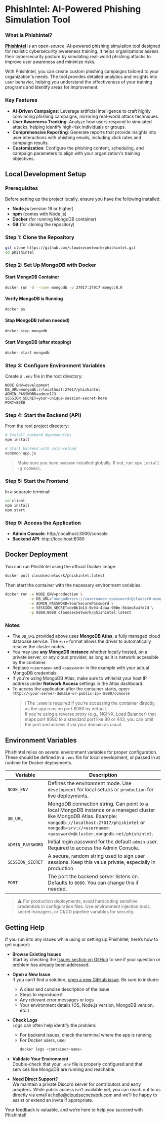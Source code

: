 # PhishIntel: AI-Powered Phishing Simulation Tool

### What is PhishIntel?
**[PhishIntel](https://phishintel.com)** is an open-source, AI-powered phishing simulation tool designed for realistic cybersecurity awareness training. It helps organizations assess their cybersecurity posture by simulating real-world phishing attacks to improve user awareness and minimize risks.

With PhishIntel, you can create custom phishing campaigns tailored to your organization's needs. The tool provides detailed analytics and insights into user behavior, helping you understand the effectiveness of your training programs and identify areas for improvement.

### Key Features
- **AI-Driven Campaigns**: Leverage artificial intelligence to craft highly convincing phishing campaigns, mirroring real-world attack techniques.
- **User Awareness Tracking**: Analyze how users respond to simulated attacks, helping identify high-risk individuals or groups.
- **Comprehensive Reporting**: Generate reports that provide insights into user interactions with phishing emails, including click rates and campaign results.
- **Customization**: Configure the phishing content, scheduling, and campaign parameters to align with your organization's training objectives.

## Local Development Setup

### Prerequisites
Before setting up the project locally, ensure you have the following installed:
- **Node.js** (version 16 or higher)
- **npm** (comes with Node.js)
- **Docker** (for running MongoDB container)
- **Git** (for cloning the repository)

### Step 1: Clone the Repository
```bash
git clone https://github.com/cloudsecnetwork/phishintel.git
cd phishintel
```

### Step 2: Set Up MongoDB with Docker

#### Start MongoDB Container
```bash
docker run -d --name mongodb -p 27017:27017 mongo:8.0
```

#### Verify MongoDB is Running
```bash
docker ps
```

#### Stop MongoDB (when needed)
```bash
docker stop mongodb
```

#### Start MongoDB (after stopping)
```bash
docker start mongodb
```
### Step 3: Configure Environment Variables
Create a `.env` file in the root directory:
```env
NODE_ENV=development
DB_URL=mongodb://localhost:27017/phishintel
ADMIN_PASSWORD=admin123
SESSION_SECRET=your-unique-session-secret-here
PORT=8080
```

### Step 4: Start the Backend (API)
From the root project directory:
```bash
# Install backend dependencies
npm install

# Start backend with auto-reload
nodemon app.js
```
> Make sure you have `nodemon` installed globally. If not, run: `npm install -g nodemon`.

### Step 5: Start the Frontend
In a separate terminal:
```bash
cd client
npm install
npm start
```

### Step 9: Access the Application
- **Admin Console**: http://localhost:3000/console
- **Backend API**: http://localhost:8080  

## Docker Deployment
You can run PhishIntel using the official Docker image:

```bash
docker pull cloudsecnetwork/phishintel:latest
```
Then start the container with the necessary environment variables:
```bash
docker run -e NODE_ENV=production \
           -e DB_URL="mongodb+srv://<username>:<password>@cluster0.mongodb.net/phishintel" \
           -e ADMIN_PASSWORD=YourSecurePassword \
           -e SESSION_SECRET=de0b1b13-5e94-4daa-900e-5b4ec8a4fd7d \
           -p 8080:8080 cloudsecnetwork/phishintel:latest
```

### Notes

- The `DB_URL` provided above uses **MongoDB Atlas**, a fully managed cloud database service. The `+srv` format allows the driver to automatically resolve the cluster nodes.
- You may use **any MongoDB instance** whether locally hosted, on a private server, or any cloud provider, as long as it is network accessible by the container.
- Replace `<username>` and `<password>` in the example with your actual MongoDB credentials.
- If you're using MongoDB Atlas, make sure to whitelist your host IP address under **Network Access** settings in the Atlas dashboard.
- To access the application after the container starts, open:  
  `http://<your-server-domain-or-public-ip>:8080/console`  
  > ℹ️ The `:8080` is required if you're accessing the container directly, as the app runs on port 8080 by default.  
  > If you're using a reverse proxy (e.g., NGINX, Load Balancer) that maps port 8080 to a standard port like 80 or 443, you can omit the port and access it via your domain as usual.

## Environment Variables

PhishIntel relies on several environment variables for proper configuration. These should be defined in a `.env` file for local development, or passed in at runtime for Docker deployments.

| Variable         | Description                                                                 |
|------------------|-----------------------------------------------------------------------------|
| `NODE_ENV`       | Defines the environment mode. Use `development` for local setups or `production` for live deployments. |
| `DB_URL`         | MongoDB connection string. Can point to a local MongoDB instance or a managed cluster like MongoDB Atlas. Example: `mongodb://localhost:27017/phishintel` or `mongodb+srv://<username>:<password>@cluster.mongodb.net/phishintel`. |
| `ADMIN_PASSWORD` | Initial login password for the default `admin` user. Required to access the Admin Console. |
| `SESSION_SECRET` | A secure, random string used to sign user sessions. Keep this value private, especially in production. |
| `PORT`           | The port the backend server listens on. Defaults to `8080`. You can change this if needed. |

> ⚠️ For production deployments, avoid hardcoding sensitive credentials in configuration files. Use environment injection tools, secret managers, or CI/CD pipeline variables for security.

## Getting Help

If you run into any issues while using or setting up PhishIntel, here’s how to get support:

- **Browse Existing Issues**  
  Start by checking the [Issues section on GitHub](https://github.com/cloudsecnetwork/phishintel/issues) to see if your question or problem has already been addressed.

- **Open a New Issue**  
  If you can’t find a solution, [open a new GitHub issue](https://github.com/cloudsecnetwork/phishintel/issues/new). Be sure to include:
  - A clear and concise description of the issue
  - Steps to reproduce it
  - Any relevant error messages or logs
  - Your environment details (OS, Node.js version, MongoDB version, etc.)

- **Check Logs**  
  Logs can often help identify the problem:
  - For backend issues, check the terminal where the app is running
  - For Docker users, use:
    ```bash
    docker logs <container-name>
    ```

- **Validate Your Environment**  
  Double-check that your `.env` file is properly configured and that services like MongoDB are running and reachable.

- **Need Direct Support?**  
  We maintain a private Discord server for contributors and early adopters. While public access isn’t available yet, you can reach out to us directly via email at [hello@cloudsecnetwork.com](mailto:hello@cloudsecnetwork.com) and we’ll be happy to assist or extend an invite if appropriate.

Your feedback is valuable, and we’re here to help you succeed with PhishIntel!
